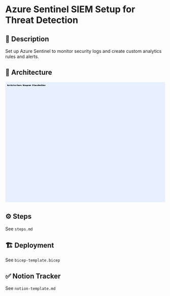 # Azure Sentinel SIEM Setup for Threat Detection

## 📘 Description
Set up Azure Sentinel to monitor security logs and create custom analytics rules and alerts.

## 🧱 Architecture
![Diagram](architecture-diagram.png)

## ⚙️ Steps
See `steps.md`

## 🏗️ Deployment
See `bicep-template.bicep`

## ✅ Notion Tracker
See `notion-template.md`
